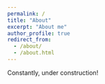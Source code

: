 ```yaml
---
permalink: /
title: "About"
excerpt: "About me"
author_profile: true
redirect_from: 
  - /about/
  - /about.html
---
```


Constantly, under construction!
